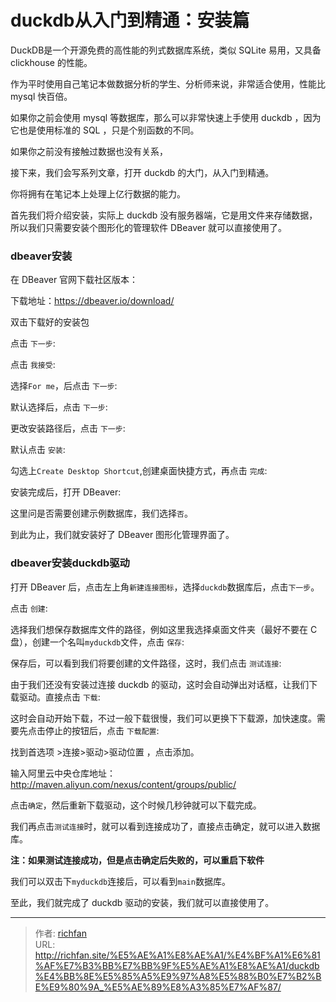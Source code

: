 # duckdb从入门到精通：安装篇


DuckDB是一个开源免费的高性能的列式数据库系统，类似 SQLite 易用，又具备 clickhouse 的性能。

作为平时使用自己笔记本做数据分析的学生、分析师来说，非常适合使用，性能比 mysql 快百倍。

如果你之前会使用 mysql 等数据库，那么可以非常快速上手使用 duckdb ，因为它也是使用标准的 SQL ，只是个别函数的不同。

如果你之前没有接触过数据也没有关系，

接下来，我们会写系列文章，打开 duckdb 的大门，从入门到精通。

你将拥有在笔记本上处理上亿行数据的能力。

首先我们将介绍安装，实际上 duckdb 没有服务器端，它是用文件来存储数据，所以我们只需要安装个图形化的管理软件 DBeaver 就可以直接使用了。


### dbeaver安装

在 DBeaver 官网下载社区版本：

下载地址：<https://dbeaver.io/download/>


双击下载好的安装包



点击 `下一步`:



点击 `我接受`:



选择`For me`，后点击 `下一步`:



默认选择后，点击 `下一步`:



更改安装路径后，点击 `下一步`:



默认点击 `安装`:



勾选上`Create Desktop Shortcut`,创建桌面快捷方式，再点击 `完成`:



安装完成后，打开 DBeaver:


这里问是否需要创建示例数据库，我们选择`否`。

到此为止，我们就安装好了 DBeaver 图形化管理界面了。


### dbeaver安装duckdb驱动

打开 DBeaver 后，点击左上角`新建连接图标`，选择`duckdb`数据库后，点击`下一步`。



点击 `创建`:



选择我们想保存数据库文件的路径，例如这里我选择桌面文件夹（最好不要在 C 盘），创建一个名叫`myduckdb`文件，点击 `保存`:



保存后，可以看到我们将要创建的文件路径，这时，我们点击 `测试连接`:



由于我们还没有安装过连接 duckdb 的驱动，这时会自动弹出对话框，让我们下载驱动。直接点击 `下载`:



这时会自动开始下载，不过一般下载很慢，我们可以更换下下载源，加快速度。需要先点击停止的按钮后，点击 `下载配置`:


找到首选项 &gt;连接&gt;驱动&gt;驱动位置 ，点击添加。

输入阿里云中央仓库地址： <http://maven.aliyun.com/nexus/content/groups/public/>



点击`确定`，然后重新下载驱动，这个时候几秒钟就可以下载完成。


我们再点击`测试连接`时，就可以看到连接成功了，直接点击确定，就可以进入数据库。

**注：如果测试连接成功，但是点击确定后失败的，可以重启下软件**

我们可以双击下`myduckdb`连接后，可以看到`main`数据库。



至此，我们就完成了 duckdb 驱动的安装，我们就可以直接使用了。




---

> 作者: [richfan](https://richfan.site/)  
> URL: http://richfan.site/%E5%AE%A1%E8%AE%A1/%E4%BF%A1%E6%81%AF%E7%B3%BB%E7%BB%9F%E5%AE%A1%E8%AE%A1/duckdb%E4%BB%8E%E5%85%A5%E9%97%A8%E5%88%B0%E7%B2%BE%E9%80%9A_%E5%AE%89%E8%A3%85%E7%AF%87/  

